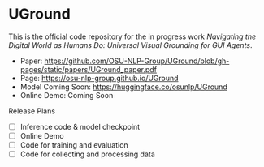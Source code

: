 # UGround
This is the official code repository for the in progress work *Navigating the Digital World as Humans Do: Universal Visual Grounding for GUI Agents*.

- Paper: https://github.com/OSU-NLP-Group/UGround/blob/gh-pages/static/papers/UGround_paper.pdf
- Page: https://osu-nlp-group.github.io/UGround
- Model Coming Soon: https://huggingface.co/osunlp/UGround
- Online Demo: Coming Soon

Release Plans

- [ ] Inference code & model checkpoint
- [ ] Online Demo
- [ ] Code for training and evaluation
- [ ] Code for collecting and processing data
